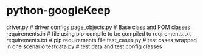 # python-googleKeep
driver.py                   # driver configs
page_objects.py             # Base class and POM classes 
requirements.in             # file using pip-compile to be compiled to reqirements.txt
requirements.txt            # pip requirements file
test_cases.py               # test cases wrapped in one scenario
testdata.py                 # test data and test config classes
